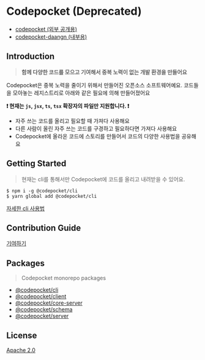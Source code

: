 # Codepocket (Deprecated)

- [codepocket (외부 공개용)](https://codepocket.pages.dev/)
- [codepocket-daangn (내부용)](https://codepocket-daangn.pages.dev/)

## Introduction

> **함께 다양한 코드를 모으고 기여해서 중복 노력이 없는 개발 환경을 만들어요**

Codepocket은 중복 노력을 줄이기 위해서 만들어진 오픈소스 소프트웨어예요.
코드들을 모아놓는 레지스트리로 아래와 같은 필요에 의해 만들어졌어요

**❗️ 현재는 `js`, `jsx`, `ts`, `tsx` 확장자의 파일만 지원합니다. ❗️**

- 자주 쓰는 코드를 올리고 필요할 때 가져다 사용해요
- 다른 사람이 올린 자주 쓰는 코드를 구경하고 필요하다면 가져다 사용해요
- Codepocket에 올라온 코드에 스토리를 만들어서 코드의 다양한 사용법을 공유해요

## Getting Started

> 현재는 cli를 통해서만 Codepocket에 코드를 올리고 내려받을 수 있어요.

```
$ npm i -g @codepocket/cli
$ yarn global add @codepocket/cli
```

[자세한 cli 사용법](https://github.com/daangn/codepocket/blob/main/cli/README.md)

## Contribution Guide

[기여하기](https://github.com/daangn/codepocket/blob/main/CONTRIBUTING.md)

## Packages

> Codepocket monorepo packages

- [@codepocket/cli](https://github.com/daangn/codepocket/tree/main/cli)
- [@codepocket/client](https://github.com/daangn/codepocket/tree/main/client)
- [@codepocket/core-server](https://github.com/daangn/codepocket/tree/main/core/server)
- [@codepocket/schema](https://github.com/daangn/codepocket/tree/main/schema)
- [@codepocket/server](https://github.com/daangn/codepocket/tree/main/server)

## License

[Apache 2.0](https://github.com/daangn/codepocket/blob/main/LICENSE)
